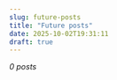 ```yaml
---
slug: future-posts
title: "Future posts"
date: 2025-10-02T19:31:11
draft: true
---
```


*0 posts*


